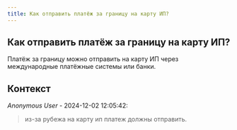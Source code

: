 ```yaml
---
title: Как отправить платёж за границу на карту ИП?
---
```


## Как отправить платёж за границу на карту ИП?

Платёж за границу можно отправить на карту ИП через международные платёжные системы или банки.

## Контекст

_Anonymous User_ - 2024-12-02 12:05:42:

> из-за рубежа на карту ип платеж должны отправить.
